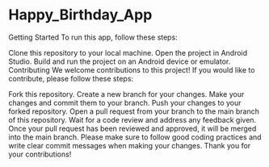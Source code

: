 # Happy_Birthday_App
Getting Started
To run this app, follow these steps:

Clone this repository to your local machine.
Open the project in Android Studio.
Build and run the project on an Android device or emulator.
Contributing
We welcome contributions to this project! If you would like to contribute, please follow these steps:

Fork this repository.
Create a new branch for your changes.
Make your changes and commit them to your branch.
Push your changes to your forked repository.
Open a pull request from your branch to the main branch of this repository.
Wait for a code review and address any feedback given.
Once your pull request has been reviewed and approved, it will be merged into the main branch.
Please make sure to follow good coding practices and write clear commit messages when making your changes. Thank you for your contributions!
